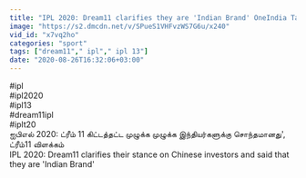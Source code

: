 ```yaml
---
title: "IPL 2020: Dream11 clarifies they are 'Indian Brand' OneIndia Tamil"
image: "https://s2.dmcdn.net/v/SPueS1VHFvzWS7G6u/x240"
vid_id: "x7vq2ho"
categories: "sport"
tags: ["dream11"," ipl"," ipl 13"]
date: "2020-08-26T16:32:06+03:00"
---
```

#ipl  <br>#ipl2020  <br>#ipl13  <br>#dream11ipl  <br>#iplt20  <br>ஐபிஎல் 2020: ட்ரீம் 11 கிட்டத்தட்ட முழுக்க முழுக்க இந்தியர்களுக்கு சொந்தமானது', ட்ரீம்11 விளக்கம்   <br>IPL 2020:  Dream11 clarifies their stance on Chinese investors and said that they are 'Indian Brand'  <br>
